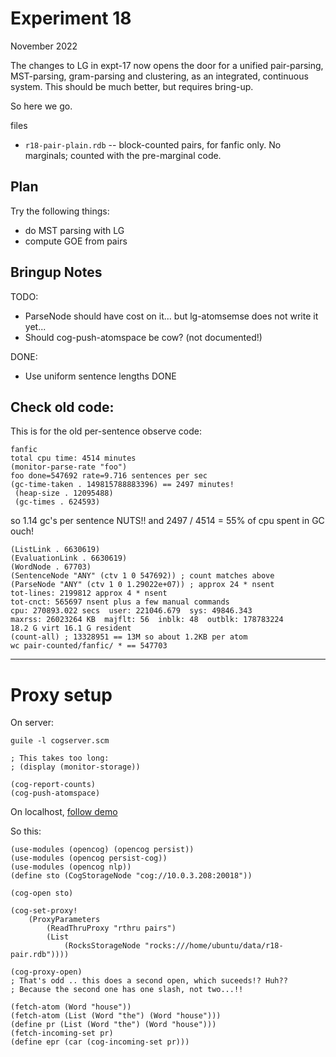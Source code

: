 Experiment 18
=============
November 2022

The changes to LG in expt-17 now opens the door for a unified
pair-parsing, MST-parsing, gram-parsing and clustering, as an
integrated, continuous system. This should be much better, but
requires bring-up.

So here we go.

files
* `r18-pair-plain.rdb` -- block-counted pairs, for fanfic only.
  No marginals; counted with the pre-marginal code.

Plan
----

Try the following things:

* do MST parsing with LG
* compute GOE from pairs


Bringup Notes
-------------


TODO:
* ParseNode should have cost on it... but lg-atomsemse does
  not write it yet...
* Should cog-push-atomspace be cow?  (not documented!)

DONE:
* Use uniform sentence lengths DONE


Check old code:
---------------
This is for the old per-sentence observe code:
```
fanfic
total cpu time: 4514 minutes
(monitor-parse-rate "foo")
foo done=547692 rate=9.716 sentences per sec
(gc-time-taken . 149815788883396) == 2497 minutes!
 (heap-size . 12095488)
 (gc-times . 624593)
```
so 1.14 gc's per sentence NUTS!!
and 2497 / 4514 = 55% of cpu spent in GC ouch!
```
(ListLink . 6630619)
(EvaluationLink . 6630619)
(WordNode . 67703)
(SentenceNode "ANY" (ctv 1 0 547692)) ; count matches above
(ParseNode "ANY" (ctv 1 0 1.29022e+07)) ; approx 24 * nsent
tot-lines: 2199812 approx 4 * nsent
tot-cnct: 565697 nsent plus a few manual commands
cpu: 270893.022 secs  user: 221046.679  sys: 49846.343
maxrss: 26023264 KB  majflt: 56  inblk: 48  outblk: 178783224
18.2 G virt 16.1 G resident
(count-all) ; 13328951 == 13M so about 1.2KB per atom
wc pair-counted/fanfic/ * == 547703
```
----------------------

Proxy setup
===========
On server:
```
guile -l cogserver.scm

; This takes too long:
; (display (monitor-storage))

(cog-report-counts)
(cog-push-atomspace)

```
On localhost,
[follow demo](https://github.com/opencog/atomspace/blob/master/examples/atomspace/persist-proxy.scm)

So this:
```
(use-modules (opencog) (opencog persist))
(use-modules (opencog persist-cog))
(use-modules (opencog nlp))
(define sto (CogStorageNode "cog://10.0.3.208:20018"))

(cog-open sto)

(cog-set-proxy!
	(ProxyParameters
		(ReadThruProxy "rthru pairs")
		(List
			(RocksStorageNode "rocks:///home/ubuntu/data/r18-pair.rdb"))))

(cog-proxy-open)
; That's odd .. this does a second open, which suceeds!? Huh??
; Because the second one has one slash, not two...!!

(fetch-atom (Word "house"))
(fetch-atom (List (Word "the") (Word "house")))
(define pr (List (Word "the") (Word "house")))
(fetch-incoming-set pr)
(define epr (car (cog-incoming-set pr)))


```
